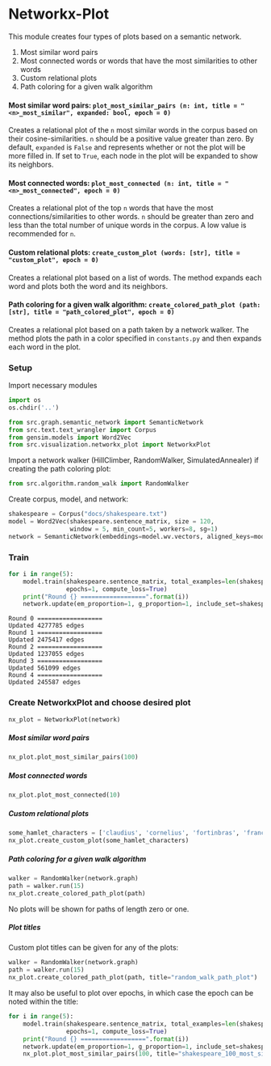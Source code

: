 # Networkx-Plot

This module creates four types of plots based on a semantic network.   
1. Most similar word pairs
2. Most connected words or words that have the most similarities to other words
3. Custom relational plots 
4. Path coloring for a given walk algorithm

#### Most similar word pairs:  `plot_most_similar_pairs (n: int, title = "<n>_most_similar", expanded: bool, epoch = 0)`
Creates a relational plot of the `n` most similar words in the corpus based on their cosine-similarities.  `n` should be a positive value greater than zero.  By default, `expanded` is `False` and represents whether or not the plot will be more filled in. If set to `True`, each node in the plot will be expanded to show its neighbors.  

#### Most connected words: `plot_most_connected (n: int, title = "<n>_most_connected", epoch = 0)`
Creates a relational plot of the top `n` words that have the most connections/similarities to other words.  `n` should be greater than zero and less than the total number of unique words in the corpus. A low value is recommended for `n`.

#### Custom relational plots: `create_custom_plot (words: [str], title = "custom_plot", epoch = 0)`
Creates a relational plot based on a list of words.  The method expands each word and plots both the word and its neighbors.   

#### Path coloring for a given walk algorithm: `create_colored_path_plot (path: [str], title = "path_colored_plot", epoch = 0)`
Creates a relational plot based on a path taken by a network walker.  The method plots the path in a color specified in `constants.py` and then expands each word in the plot.  


### Setup
Import necessary modules


```python
import os
os.chdir('..')
```


```python
from src.graph.semantic_network import SemanticNetwork
from src.text.text_wrangler import Corpus
from gensim.models import Word2Vec
from src.visualization.networkx_plot import NetworkxPlot
```

Import a network walker (HillClimber, RandomWalker, SimulatedAnnealer) if creating the path coloring plot:

```python
from src.algorithm.random_walk import RandomWalker
```

Create corpus, model, and network:

```python
shakespeare = Corpus("docs/shakespeare.txt")
model = Word2Vec(shakespeare.sentence_matrix, size = 120,
                 window = 5, min_count=5, workers=8, sg=1)
network = SemanticNetwork(embeddings=model.wv.vectors, aligned_keys=model.wv.index2word)
```

### Train


```python
for i in range(5):
    model.train(shakespeare.sentence_matrix, total_examples=len(shakespeare.sentence_matrix),
                epochs=1, compute_loss=True)
    print("Round {} ==================".format(i))
    network.update(em_proportion=1, g_proportion=1, include_set=shakespeare.nouns, stop_set=shakespeare.stopwords, thresh=0.8, verbose=True)
```

    Round 0 ==================
    Updated 4277785 edges
    Round 1 ==================
    Updated 2475417 edges
    Round 2 ==================
    Updated 1237055 edges
    Round 3 ==================
    Updated 561099 edges
    Round 4 ==================
    Updated 245587 edges
    

### Create NetworkxPlot and choose desired plot   

```python
nx_plot = NetworkxPlot(network)
```

##### Most similar word pairs
```python
nx_plot.plot_most_similar_pairs(100)
```

##### Most connected words 
```python
nx_plot.plot_most_connected(10)
```

##### Custom relational plots 
```python
some_hamlet_characters = ['claudius', 'cornelius', 'fortinbras', 'francisco', 'guildenstern', 'hamlet', 'horatio', 'laertes', 'marcellus', 'ophelia', 'osric', 'polonius', 'reynaldo', 'rosencrantz', 'servant']
nx_plot.create_custom_plot(some_hamlet_characters)
```

##### Path coloring for a given walk algorithm
```python
walker = RandomWalker(network.graph)
path = walker.run(15)
nx_plot.create_colored_path_plot(path)
```

No plots will be shown for paths of length zero or one. 

##### Plot titles

Custom plot titles can be given for any of the plots:
```python
walker = RandomWalker(network.graph)
path = walker.run(15)
nx_plot.create_colored_path_plot(path, title="random_walk_path_plot")
```

It may also be useful to plot over epochs, in which case the epoch can be noted within the title:

```python
for i in range(5):
    model.train(shakespeare.sentence_matrix, total_examples=len(shakespeare.sentence_matrix),
                epochs=1, compute_loss=True)
    print("Round {} ==================".format(i))
    network.update(em_proportion=1, g_proportion=1, include_set=shakespeare.nouns, stop_set=shakespeare.stopwords, thresh=0.8, verbose=True)
    nx_plot.plot_most_similar_pairs(100, title="shakespeare_100_most_similar_thresh80", epoch=i)

```

 